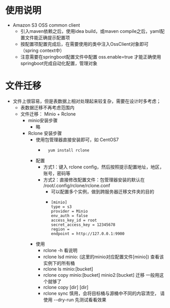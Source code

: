 # 使用说明
- Amazon S3 OSS common client
  - 引入maven依赖之后，使用idea build，或maven compile之后，yaml配置文件能正确提示配置项
  - 按配置项配置完成后，在需要使用的类中注入OssClient对象即可 （spring context中） 
  - 注意需要在springboot配置文件中配置 oss.enable=true 才能正确使用springboot完成自动化配置，管理对象

# 文件迁移
- 文件上很容易，但是表数据上相对处理起来较复杂，需要在设计时多考虑；
  - 表数据迁移不再考虑范围内
  - 文件迁移： Minio + Rclone
    - minio安装步骤
      - 略
    - Rclone 安装步骤
      - 使用包管理器直接安装即可，如 CentOS7
        - ```shell
            yum install rclone
          ``` 
      - 配置
        - 方式1：键入 rclone config，然后按照提示配置地址，地区，账号，密码等
        - 方式2：直接修改配置文件：包管理器安装的默认在 /root/.config/rclone/rclone.conf
          - 可以配置多个实例，做到跨服务器迁移文件夹的目的
          - ```shell
            [minio]
            type = s3
            provider = Minio
            env_auth = false
            access_key_id = root
            secret_access_key = 12345678
            region =
            endpoint = http://127.0.0.1:9900
            ```
      - 使用
        - rclone -h 看说明
        - rclone lsd minio: (这里的minio对应配置文件[minio]) 查看该实例下的所有桶
        - rclone ls minio:[bucket]
        - rclone copy minio:[bucket] minio2:[bucket] 迁移 一般用这个就够了
        - rclone copy [dir] [dir] 
        - rclone sync 慎用，会将目标桶与源桶中不同的内容清空， 请使用 --dry-run 先测试看看效果

